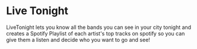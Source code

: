 # Live Tonight

LiveTonight lets you know all the bands you can see in your city tonight and creates a Spotify Playlist of each artist's top tracks on spotify so you can give them a listen and decide who you want to go and see!


